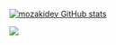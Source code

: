 [![mozakidev GitHub stats](https://github-readme-stats.vercel.app/api?username=mozakidev)](https://github.com/anuraghazra/github-readme-stats)

![](https://komarev.com/ghpvc/?username=mozakidev&style=plastic)
